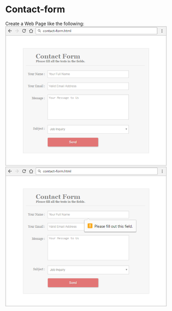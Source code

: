 # Contact-form
Create a Web Page like the following:
<br>
<img src="screenshots/1.png">
<img src="screenshots/2.png">
